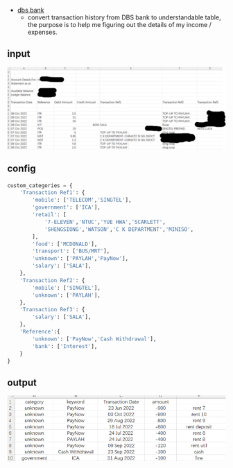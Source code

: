 
- [dbs bank](./dbs_bank)
    - convert transaction history from DBS bank to understandable table, the purpose is to help me figuring out the details of my income / expenses.

## input 

![](./demo/input.png)

## config

```python
custom_categories = {
    'Transaction Ref1': {
        'mobile': ['TELECOM','SINGTEL'],
        'government': ['ICA'],
        'retail': [
            '7-ELEVEN','NTUC','YUE HWA','SCARLETT',
            'SHENGSIONG','WATSON','C K DEPARTMENT','MINISO',
        ],
        'food': ['MCDONALD'],
        'transport': ['BUS/MRT'],
        'unknown': ['PAYLAH','PayNow'],
        'salary': ['SALA'],
    },
    'Transaction Ref2': {
        'mobile': ['SINGTEL'],
        'unknown': ['PAYLAH'],
    },
    'Transaction Ref3': {
        'salary': ['SALA'],
    },
    'Reference':{
        'unknown': ['PayNow','Cash Withdrawal'],
        'bank': ['Interest'],
    }
}
```

## output

![](./demo/output.png)

